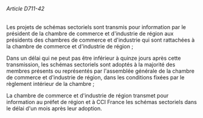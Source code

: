###### Article D711-42

Les projets de schémas sectoriels sont transmis pour information par le président de la chambre de commerce et d'industrie de région aux présidents des chambres de commerce et d'industrie qui sont rattachées à la chambre de commerce et d'industrie de région ;

Dans un délai qui ne peut pas être inférieur à quinze jours après cette transmission, les schémas sectoriels sont adoptés à la majorité des membres présents ou représentés par l'assemblée générale de la chambre de commerce et d'industrie de région, dans les conditions fixées par le règlement intérieur de la chambre ;

La chambre de commerce et d'industrie de région transmet pour information au préfet de région et à CCI France les schémas sectoriels dans le délai d'un mois après leur adoption.


